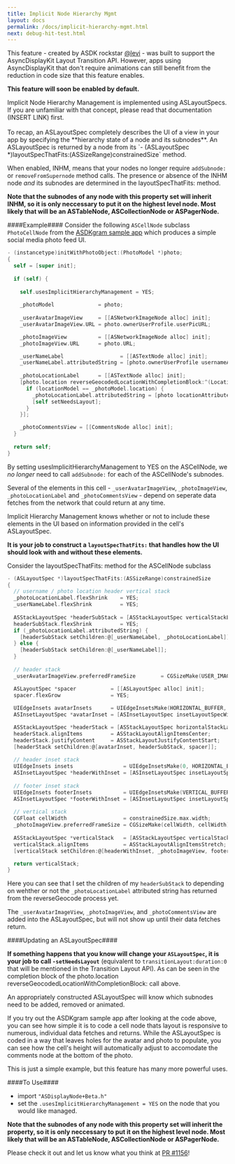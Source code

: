 ```yaml
---
title: Implicit Node Hierarchy Mgmt
layout: docs
permalink: /docs/implicit-hierarchy-mgmt.html
next: debug-hit-test.html
---
```


This feature - created by ASDK rockstar <a href="https://github.com/facebook/AsyncDisplayKit/pulls?utf8=%E2%9C%93&q=is%3Apr+author%3Alevi+">@levi</a> - was built to support the AsyncDisplayKit Layout Transition API. However, apps using AsyncDisplayKit that don't require animations can still benefit from the reduction in code size that this feature enables.

**This feature will soon be enabled by default.**

<div class = "note">
Implicit Node Hierarchy Management is implemented using ASLayoutSpecs. If you are unfamiliar with that concept, please read that documentation (INSERT LINK) first. <br><br>
To recap, an ASLayoutSpec completely describes the UI of a view in your app by specifying the **hierarchy state of a node and its subnodes**. An ASLayoutSpec is returned by a node from its 
`- (ASLayoutSpec *)layoutSpecThatFits:(ASSizeRange)constrainedSize`
method. 
</div>

When enabled, INHM, means that your nodes no longer require `addSubnode:` or `removeFromSupernode` method calls. The presence or absence of the INHM node _and_ its subnodes are determined in the layoutSpecThatFits: method. 

**Note that the subnodes of any node with this property set will inherit INHM, so it is only neccessary to put it on the highest level node. Most likely that will be an ASTableNode, ASCollectionNode or ASPagerNode.**

####Example####
Consider the following `ASCellNode` subclass `PhotoCellNode` from the <a href="https://github.com/facebook/AsyncDisplayKit/tree/master/examples/ASDKgram">ASDKgram sample app</a> which produces a simple social media photo feed UI.

```objective-c
- (instancetype)initWithPhotoObject:(PhotoModel *)photo;
{
  self = [super init];
  
  if (self) {
  
    self.usesImplicitHierarchyManagement = YES;
    
    _photoModel              = photo;
    
    _userAvatarImageView     = [[ASNetworkImageNode alloc] init];
    _userAvatarImageView.URL = photo.ownerUserProfile.userPicURL;

    _photoImageView          = [[ASNetworkImageNode alloc] init];
    _photoImageView.URL      = photo.URL;

    _userNameLabel                  = [[ASTextNode alloc] init];
    _userNameLabel.attributedString = [photo.ownerUserProfile usernameAttributedStringWithFontSize:FONT_SIZE];
    
    _photoLocationLabel      = [[ASTextNode alloc] init];
    [photo.location reverseGeocodedLocationWithCompletionBlock:^(LocationModel *locationModel) {
      if (locationModel == _photoModel.location) {
        _photoLocationLabel.attributedString = [photo locationAttributedStringWithFontSize:FONT_SIZE];
        [self setNeedsLayout];
      }
    }];

    _photoCommentsView = [[CommentsNode alloc] init];
  }
  
  return self;
}

```

By setting usesImplicitHierarchyManagement to YES on the ASCellNode, we _no longer_ need to call `addSubnode:` for each of the ASCellNode's subnodes.

Several of the elements in this cell - `_userAvatarImageView`, `_photoImageView`, `_photoLocationLabel` and `_photoCommentsView` - depend on seperate data fetches from the network that could return at any time. 

Implicit Hierarchy Management knows whether or not to include these elements in the UI based on information provided in the cell's ASLayoutSpec. 

**It is your job to construct a `layoutSpecThatFits:` that handles how the UI should look with and without these elements.**

Consider the layoutSpecThatFits: method for the ASCellNode subclass

```objective-c
- (ASLayoutSpec *)layoutSpecThatFits:(ASSizeRange)constrainedSize
{
  // username / photo location header vertical stack
  _photoLocationLabel.flexShrink    = YES;
  _userNameLabel.flexShrink         = YES;
  
  ASStackLayoutSpec *headerSubStack = [ASStackLayoutSpec verticalStackLayoutSpec];
  headerSubStack.flexShrink         = YES;
  if (_photoLocationLabel.attributedString) {
    [headerSubStack setChildren:@[_userNameLabel, _photoLocationLabel]];
  } else {
    [headerSubStack setChildren:@[_userNameLabel]];
  }
  
  // header stack
  _userAvatarImageView.preferredFrameSize        = CGSizeMake(USER_IMAGE_HEIGHT, USER_IMAGE_HEIGHT);     // constrain avatar image frame size

  ASLayoutSpec *spacer           = [[ASLayoutSpec alloc] init]; 
  spacer.flexGrow                = YES;
  
  UIEdgeInsets avatarInsets      = UIEdgeInsetsMake(HORIZONTAL_BUFFER, 0, HORIZONTAL_BUFFER, HORIZONTAL_BUFFER);
  ASInsetLayoutSpec *avatarInset = [ASInsetLayoutSpec insetLayoutSpecWithInsets:avatarInsets child:_userAvatarImageView];

  ASStackLayoutSpec *headerStack = [ASStackLayoutSpec horizontalStackLayoutSpec];
  headerStack.alignItems         = ASStackLayoutAlignItemsCenter;                     // center items vertically in horizontal stack
  headerStack.justifyContent     = ASStackLayoutJustifyContentStart;                  // justify content to the left side of the header stack
  [headerStack setChildren:@[avatarInset, headerSubStack, spacer]];
  
  // header inset stack
  UIEdgeInsets insets                = UIEdgeInsetsMake(0, HORIZONTAL_BUFFER, 0, HORIZONTAL_BUFFER);
  ASInsetLayoutSpec *headerWithInset = [ASInsetLayoutSpec insetLayoutSpecWithInsets:insets child:headerStack];
  
  // footer inset stack
  UIEdgeInsets footerInsets          = UIEdgeInsetsMake(VERTICAL_BUFFER, HORIZONTAL_BUFFER, VERTICAL_BUFFER, HORIZONTAL_BUFFER);
  ASInsetLayoutSpec *footerWithInset = [ASInsetLayoutSpec insetLayoutSpecWithInsets:footerInsets child:_photoCommentsView];
  
  // vertical stack
  CGFloat cellWidth                  = constrainedSize.max.width;
  _photoImageView.preferredFrameSize = CGSizeMake(cellWidth, cellWidth);              // constrain photo frame size
  
  ASStackLayoutSpec *verticalStack   = [ASStackLayoutSpec verticalStackLayoutSpec];
  verticalStack.alignItems           = ASStackLayoutAlignItemsStretch;                // stretch headerStack to fill horizontal space
  [verticalStack setChildren:@[headerWithInset, _photoImageView, footerWithInset]];

  return verticalStack;
}
```

Here you can see that I set the children of my `headerSubStack` to depending on wehther or not the `_photoLocationLabel` attributed string has returned from the reverseGeocode process yet. 

The `_userAvatarImageView`, `_photoImageView`, and `_photoCommentsView` are added into the ASLayoutSpec, but will not show up until their data fetches return.

####Updating an ASLayoutSpec####

**If something happens that you know will change your `ASLayoutSpec`,  it is your job to call `-setNeedsLayout`** (equivalent to `transitionLayout:duration:0` that will be mentioned in the Transition Layout API). As can be seen in the completion block of the photo.location reverseGeocodedLocationWithCompletionBlock: call above. 

An appropriately constructed ASLayoutSpec will know which subnodes need to be added, removed or animated. 

If you try out the ASDKgram sample app after looking at the code above, you can see how simple it is to code a cell node thats layout is responsive to numerous, individual data fetches and returns. While the ASLayoutSpec is coded in a way that leaves holes for the avatar and photo to populate, you can see how the cell's height will automatically adjust to accomodate the comments node at the bottom of the photo. 

This is just a simple example, but this feature has many more powerful uses. 

####To Use####

- import `"ASDisplayNode+Beta.h"`
- set the `.usesImplicitHierarchyManagement = YES` on the node that you would like managed. 
 
**Note that the subnodes of any node with this property set will inherit the property, so it is only neccessary to put it on the highest level node. Most likely that will be an ASTableNode, ASCollectionNode or ASPagerNode.**

Please check it out and let us know what you think at <a href="https://github.com/facebook/AsyncDisplayKit/pull/1156">PR #1156</a>!
